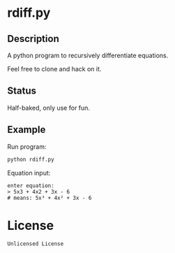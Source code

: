 # rdiff.py

## Description

A python program to recursively differentiate equations.

Feel free to clone and hack on it.

## Status

Half-baked, only use for fun.

## Example

Run program:

```sh
python rdiff.py
```

Equation input:

```
enter equation:
> 5x3 + 4x2 + 3x - 6
# means: 5x³ + 4x² + 3x - 6
```

# License
```Unlicensed License```
